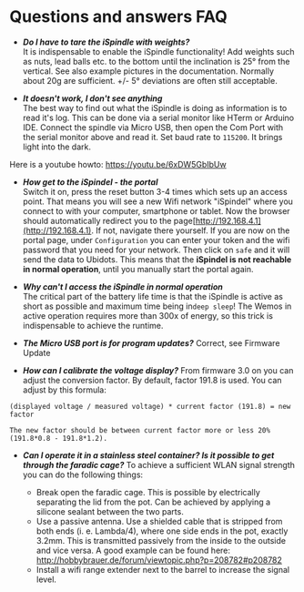 # Questions and answers FAQ

- ***Do I have to tare the iSpindle with weights?***  
It is indispensable to enable the iSpindle functionality! Add weights such as nuts, lead balls etc. to the bottom  until the inclination is 25° from the vertical. See also example pictures in the documentation. Normally about 20g are sufficient. +/- 5° deviations are often still acceptable.

- ***It doesn't work, I don't see anything***  
The best way to find out what the iSpindle is doing as information is to read it's log. This can be done via a serial monitor like HTerm or Arduino IDE. Connect the spindle via Micro USB, then open the Com Port with the serial monitor above and read it. Set baud rate to `115200`. It brings light into the dark.

Here is a youtube howto: https://youtu.be/6xDW5GbIbUw

- ***How get to the iSpindel - the portal***  
Switch it on, press the reset button 3-4 times which sets up an access point. That means you will see a new Wifi network "iSpindel" where you connect to with your computer, smartphone or tablet. Now the browser should automatically redirect you to the page[http://192.168.4.1](http://192.168.4.1). If not, navigate there yourself.
If you are now on the portal page, under `Configuration` you can enter your token and the wifi password that you need for your network. Then click on `safe` and it will send the data to Ubidots. This means that the **iSpindel is not reachable in normal operation**, until you manually start the portal again.

- ***Why can't I access the iSpindle in normal operation***  
The critical part of the battery life time is that the iSpindle is active as short as possible and maximum time being in`deep sleep`! The Wemos in active operation requires more than 300x of energy, so this trick is indispensable to achieve the runtime.

- ***The Micro USB port is for program updates?***
Correct, see Firmware Update

- ***How can I calibrate the voltage display?***
From firmware 3.0 on you can adjust the conversion factor. By default, factor 191.8 is used. You can adjust by this formula:
````
(displayed voltage / measured voltage) * current factor (191.8) = new factor

The new factor should be between current factor more or less 20% (191.8*0.8 - 191.8*1.2).
````
- ***Can I operate it in a stainless steel container? Is it possible to get through the faradic cage?***
To achieve a sufficient WLAN signal strength you can do the following things:

  - Break open the faradic cage. This is possible by electrically separating the lid from the pot. Can be achieved by applying a silicone sealant between the two parts.
  - Use a passive antenna. Use a shielded cable that is stripped from both ends (i. e. Lambda/4), where one side ends in the pot, exactly 3.2mm. This is transmitted passively from the inside to the outside and vice versa. A good example can be found here: http://hobbybrauer.de/forum/viewtopic.php?p=208782#p208782
  - Install a wifi range extender next to the barrel to increase the signal level.
